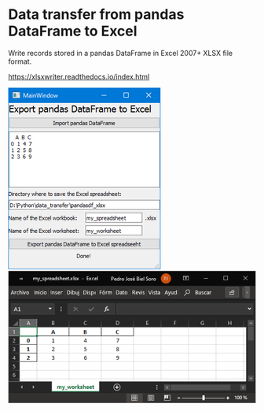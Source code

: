 # Data transfer from pandas DataFrame to Excel

Write records stored in a pandas DataFrame in Excel 2007+ XLSX file format.

https://xlsxwriter.readthedocs.io/index.html

<img src="mainwindow.png">

<img src="spreadsheet.png">

